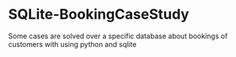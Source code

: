 # SQLite-BookingCaseStudy
Some cases are solved over a specific database about bookings of customers with using python and sqlite
